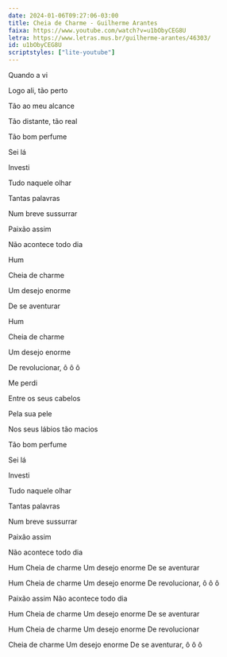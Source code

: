 ```yaml
---
date: 2024-01-06T09:27:06-03:00
title: Cheia de Charme - Guilherme Arantes
faixa: https://www.youtube.com/watch?v=u1bObyCEG8U
letra: https://www.letras.mus.br/guilherme-arantes/46303/
id: u1bObyCEG8U
scriptstyles: ["lite-youtube"]
---
```


Quando a vi

Logo ali, tão perto

Tão ao meu alcance

Tão distante, tão real

Tão bom perfume

Sei lá

Investi

Tudo naquele olhar

Tantas palavras

Num breve sussurrar

Paixão assim

Não acontece todo dia

Hum

Cheia de charme

Um desejo enorme

De se aventurar

Hum

Cheia de charme

Um desejo enorme

De revolucionar, ô ô ô

Me perdi

Entre os seus cabelos

Pela sua pele

Nos seus lábios tão macios

Tão bom perfume

Sei lá

Investi

Tudo naquele olhar

Tantas palavras

Num breve sussurrar

Paixão assim

Não acontece todo dia

Hum
Cheia de charme
Um desejo enorme
De se aventurar

Hum
Cheia de charme
Um desejo enorme
De revolucionar, ô ô ô

Paixão assim
Não acontece todo dia

Hum
Cheia de charme
Um desejo enorme
De se aventurar

Hum
Cheia de charme
Um desejo enorme
De revolucionar

Cheia de charme
Um desejo enorme
De se aventurar, ô ô ô

